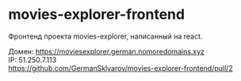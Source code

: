 # movies-explorer-frontend  

Фронтенд проекта movies-explorer, написанный на react.  
  
Домен: https://moviesexplorer.german.nomoredomains.xyz  
IP: 51.250.7.113  
https://github.com/GermanSklyarov/movies-explorer-frontend/pull/2
